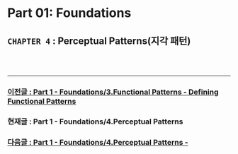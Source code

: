 # Part 01: Foundations

## `CHAPTER 4` : **Perceptual Patterns(지각 패턴)**

<br/>
<br/>

---

### [ 이전글 : Part 1 - Foundations/3.Functional Patterns - Defining Functional Patterns](./01-Foundations-03-FP02-DefiningFunctionalPatterns.md)

### 현재글 : Part 1 - Foundations/4.Perceptual Patterns

### [다음글 : Part 1 - Foundations/4.Perceptual Patterns - ](./01-Foundations-04-PP02-.md)
